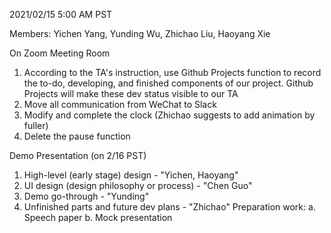 2021/02/15 5:00 AM PST

Members: Yichen Yang, Yunding Wu, Zhichao Liu, Haoyang Xie

On Zoom Meeting Room

1. According to the TA's instruction, use Github Projects function to record the to-do, developing, and finished components of our project. Github Projects will make these dev status visible to our TA
2. Move all communication from WeChat to Slack
3. Modify and complete the clock (Zhichao suggests to add animation by fuller)
4. Delete the pause function

Demo Presentation (on 2/16 PST)
  1. High-level (early stage) design - "Yichen, Haoyang"
  2. UI design (design philosophy or process) - "Chen Guo"
  3. Demo go-through - "Yunding"
  4. Unfinished parts and future dev plans - "Zhichao"
  Preparation work:
    a. Speech paper
    b. Mock presentation
